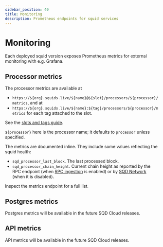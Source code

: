 ```yaml
---
sidebar_position: 40
title: Monitoring
description: Prometheus endpoints for squid services
---
```


# Monitoring

Each deployed squid version exposes Prometheus metrics for external monitoring with e.g. Grafana. 

## Processor metrics

The processor metrics are available at

- `https://${org}.squids.live/${name}@${slot}/processors/${processor}/metrics`, and at
- `https://${org}.squids.live/${name}:${tag}/processors/${processor}/metrics` for each tag attached to the slot.

See the [slots and tags guide](/cloud/resources/slots-and-tags).

`${processor}` here is the processor name; it defaults to `processor` unless specified.

The metrics are documented inline. They include some values reflecting the squid health:
- `sqd_processor_last_block`. The last processed block.
- `sqd_processor_chain_height`. Current chain height as reported by the RPC endpoint (when [RPC ingestion](/sdk/resources/unfinalized-blocks) is enabled) or by [SQD Network](/subsquid-network) (when it is disabled).

Inspect the metrics endpoint for a full list.

## Postgres metrics

Postgres metrics will be available in the future SQD Cloud releases. 

## API metrics

API metrics will be available in the future SQD Cloud releases. 
